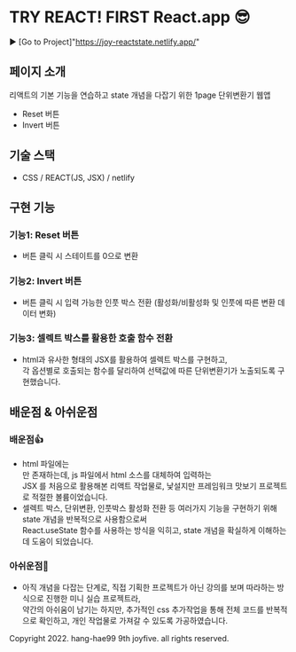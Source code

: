 # TRY REACT! FIRST React.app 😎
▶︎ [Go to Project]"https://joy-reactstate.netlify.app/"

## 페이지 소개
리액트의 기본 기능을 연습하고 state 개념을 다잡기 위한 1page 단위변환기 웹앱
- Reset 버튼
- Invert 버튼

## 기술 스택
- CSS / REACT(JS, JSX) / netlify

## 구현 기능
### 기능1: Reset 버튼
- 버튼 클릭 시 스테이트를 0으로 변환 

### 기능2: Invert 버튼
- 버튼 클릭 시 입력 가능한 인풋 박스 전환 (활성화/비활성화 및 인풋에 따른 변환 데이터 변화)

### 기능3: 셀렉트 박스를 활용한 호출 함수 전환
- html과 유사한 형태의 JSX를 활용하여 셀렉트 박스를 구현하고,<br>
각 옵션별로 호출되는 함수를 달리하여 선택값에 따른 단위변환기가 노출되도록 구현했습니다.

## 배운점 & 아쉬운점
### 배운점👍
- html 파일에는 <div></div>만 존재하는데, js 파일에서 html 소스를 대체하여 입력하는 <br>
JSX 를 처음으로 활용해본 리액트 작업물로, 낯설지만 프레임워크 맛보기 프로젝트로 적절한 볼륨이었습니다. 
- 셀렉트 박스, 단위변환, 인풋박스 활성화 전환 등 여러가지 기능을 구현하기 위해 state 개념을 반복적으로 사용함으로써
<br>React.useState 함수를 사용하는 방식을 익히고, state 개념을 확실하게 이해하는데 도움이 되었습니다.

### 아쉬운점👀
- 아직 개념을 다잡는 단계로, 직접 기획한 프로젝트가 아닌 강의를 보며 따라하는 방식으로 진행한 미니 실습 프로젝트라,
<br> 약간의 아쉬움이 남기는 하지만, 추가적인 css 추가작업을 통해 전체 코드를 반복적으로 확인하고, 개인 작업물로 가져갈 수 있도록 가공하였습니다. 



Copyright 2022. hang-hae99 9th joyfive. all rights reserved.
